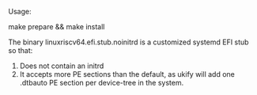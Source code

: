 Usage:

make prepare && make install

The binary linuxriscv64.efi.stub.noinitrd is a
customized systemd EFI stub so that:
1. Does not contain an initrd
2. It accepts more PE sections than the default,
   as ukify will add one .dtbauto PE section per
   device-tree in the system.
